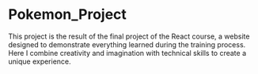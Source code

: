 # Pokemon_Project
This project is the result of the final project of the React course, a website designed to demonstrate everything learned during the training process. Here I combine creativity and imagination with technical skills to create a unique experience.

